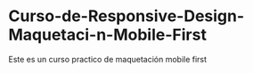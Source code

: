 # Curso-de-Responsive-Design-Maquetaci-n-Mobile-First
Este es un curso practico de maquetación mobile first
